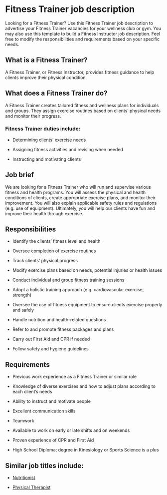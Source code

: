 # Fitness Trainer job description
Looking for a Fitness Trainer? Use this Fitness Trainer job description to advertise your Fitness Trainer vacancies for your wellness club or gym. You may also use this template to build a Fitness Instructor job description. Feel free to modify the responsibilities and requirements based on your specific needs.


## What is a Fitness Trainer?
A Fitness Trainer, or Fitness Instructor, provides fitness guidance to help clients improve their physical condition.


## What does a Fitness Trainer do?
A Fitness Trainer creates tailored fitness and wellness plans for individuals and groups. They assign exercise routines based on clients’ physical needs and monitor their progress.
### Fitness Trainer duties include:
* Determining clients’ exercise needs

* Assigning fitness activities and revising when needed

* Instructing and motivating clients



## Job brief

We are looking for a Fitness Trainer who will run and supervise various fitness and health programs.
You will assess the physical and health conditions of clients, create appropriate exercise plans, and monitor their improvement. You will also explain applicable safety rules and regulations (e.g. use of equipment).
Ultimately, you will help our clients have fun and improve their health through exercise.


## Responsibilities

* Identify the clients’ fitness level and health

* Oversee completion of exercise routines

* Track clients’ physical progress

* Modify exercise plans based on needs, potential injuries or health issues

* Conduct individual and group fitness training sessions

* Adopt a holistic training approach (e.g. cardiovascular exercise, strength)

* Oversee the use of fitness equipment to ensure clients exercise properly and safely

* Handle nutrition and health-related questions

* Refer to and promote fitness packages and plans

* Carry out First Aid and CPR if needed

* Follow safety and hygiene guidelines


## Requirements

* Previous work experience as a Fitness Trainer or similar role

* Knowledge of diverse exercises and how to adjust plans according to each client’s needs

* Ability to instruct and motivate people

* Excellent communication skills

* Teamwork

* Available to work on early or late shifts and on weekends

* Proven experience of CPR and First Aid

* High School Diploma; degree in Kinesiology or Sports Science is a plus

## Similar job titles include:
* <a href="https://resources.workable.com/nutritionist-job-description">Nutritionist</a>

* <a href="https://resources.workable.com/physical-therapist-job-description">Physical Therapist</a>
